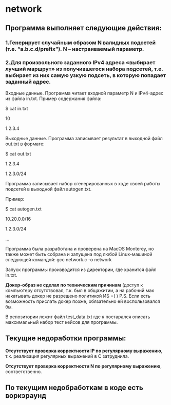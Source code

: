 # network

## Программа выполняет следующие действия:

### 1.Генерирует случайным образом N валидных подсетей (т.е. “a.b.c.d/prefix”). N – настраиваемый параметр.

### 2.Для произвольного заданного IPv4 адреса «выбирает лучший маршрут» из получившегося набора подсетей, т.е. выбирает из них самую узкую подсеть, в которую попадает заданный адрес.
 


Входные данные.
Программа читает входной параметр N и IPv4-адрес из файла in.txt. 
Пример содержания файла:

$ cat in.txt

10

1.2.3.4
 


Выходные данные.
Программа записывает результат в выходной файл out.txt в формате:

$ cat out.txt

1.2.3.4

1.2.3.0/24



Программа записывает набор сгенерированных в ходе своей работы подсетей в выходной файл autogen.txt. 

Пример:

$ cat autogen.txt

10.20.0.0/16

1.2.3.0/24

…



Программа была разработана и проверена на MacOS Monterey, но также может быть собрана и запущена под любой Linux-машиной следующей командой:
gcc  network.c -o network

Запуск программы производится из директории, где хранится файл in.txt.

**Докер-образ не сделал по техническим причинам** (доступ к компьютеру отсутствовал, т.к. был в общажитии, а на рабочий мак накатывать докер не разрешено политикой ИБ =( ) P.S. Если есть возможность прислать докер позже, обязательно ей воспользовался бы.

В репозитории лежит файл test_data.txt где я постарался описать максимальный набор тест кейсов для программы.


## Текущие недоработки программы:

**Отсутствует проверка корректности IP по регулярному выражению**, т.к. реализация регулярных выражений в С затруднила.

**Отсутствует проверка корректности N по регулярному выражению**, соответственно.

## По текущим недобработкам в коде есть воркэраунд

